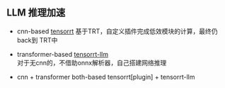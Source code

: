 ## LLM 推理加速   


* cnn-based  [tensorrt](https://github.com/lix19937/trt-samples-for-hackathon-cn/blob/master/cookbook/readme_cn.md)
基于TRT，自定义插件完成低效模块的计算，最终仍back到 TRT中   

* transformer-based  [tensorrt-llm](https://github.com/NVIDIA/TensorRT-LLM)   
对于无cnn的，不借助onnx解析器，自己搭建网络推理 

* cnn + transformer both-based  tensorrt[plugin] + tensorrt-llm

  
